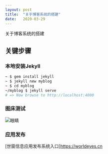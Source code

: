 ```yaml
---
layout: post
title:  "关于博客系统的搭建"
date:   2020-03-29
---
```


关于博客系统的搭建

## 关键步骤

### 本地安装Jekyll

```bash
~ $ gem install jekyll
~ $ jekyll new myblog
~ $ cd myblog
~/myblog $ jekyll serve
# => Now browse to http://localhost:4000
```

### 图床测试

![眼睛](http://images.worldeyes.cn/images/2020/04/02/432c9d51c19c249a71bc33d5f960dd21.md.jpg)

### 应用发布

[世窗信息应用发布系统入口]https://worldeyes.cn
